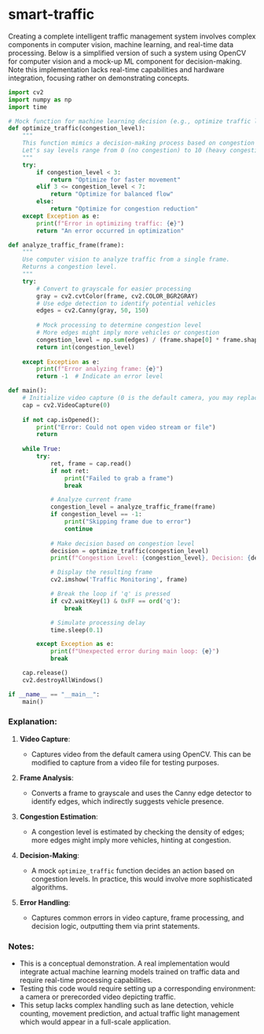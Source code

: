 # smart-traffic

Creating a complete intelligent traffic management system involves complex components in computer vision, machine learning, and real-time data processing. Below is a simplified version of such a system using OpenCV for computer vision and a mock-up ML component for decision-making. Note this implementation lacks real-time capabilities and hardware integration, focusing rather on demonstrating concepts.

```python
import cv2
import numpy as np
import time

# Mock function for machine learning decision (e.g., optimize traffic lights)
def optimize_traffic(congestion_level):
    """
    This function mimics a decision-making process based on congestion levels.
    Let's say levels range from 0 (no congestion) to 10 (heavy congestion).
    """
    try:
        if congestion_level < 3:
            return "Optimize for faster movement"
        elif 3 <= congestion_level < 7:
            return "Optimize for balanced flow"
        else:
            return "Optimize for congestion reduction"
    except Exception as e:
        print(f"Error in optimizing traffic: {e}")
        return "An error occurred in optimization"

def analyze_traffic_frame(frame):
    """
    Use computer vision to analyze traffic from a single frame.
    Returns a congestion level.
    """
    try:
        # Convert to grayscale for easier processing
        gray = cv2.cvtColor(frame, cv2.COLOR_BGR2GRAY)
        # Use edge detection to identify potential vehicles
        edges = cv2.Canny(gray, 50, 150)
        
        # Mock processing to determine congestion level
        # More edges might imply more vehicles or congestion
        congestion_level = np.sum(edges) / (frame.shape[0] * frame.shape[1] * 255) * 10
        return int(congestion_level)
    
    except Exception as e:
        print(f"Error analyzing frame: {e}")
        return -1  # Indicate an error level

def main():
    # Initialize video capture (0 is the default camera, you may replace with video file)
    cap = cv2.VideoCapture(0)
    
    if not cap.isOpened():
        print("Error: Could not open video stream or file")
        return
    
    while True:
        try:
            ret, frame = cap.read()
            if not ret:
                print("Failed to grab a frame")
                break

            # Analyze current frame
            congestion_level = analyze_traffic_frame(frame)
            if congestion_level == -1:
                print("Skipping frame due to error")
                continue
            
            # Make decision based on congestion level
            decision = optimize_traffic(congestion_level)
            print(f"Congestion Level: {congestion_level}, Decision: {decision}")

            # Display the resulting frame
            cv2.imshow('Traffic Monitoring', frame)

            # Break the loop if 'q' is pressed
            if cv2.waitKey(1) & 0xFF == ord('q'):
                break

            # Simulate processing delay
            time.sleep(0.1)

        except Exception as e:
            print(f"Unexpected error during main loop: {e}")
            break

    cap.release()
    cv2.destroyAllWindows()

if __name__ == "__main__":
    main()
```

### Explanation:

1. **Video Capture**: 
   - Captures video from the default camera using OpenCV. This can be modified to capture from a video file for testing purposes.

2. **Frame Analysis**:
   - Converts a frame to grayscale and uses the Canny edge detector to identify edges, which indirectly suggests vehicle presence.

3. **Congestion Estimation**:
   - A congestion level is estimated by checking the density of edges; more edges might imply more vehicles, hinting at congestion.

4. **Decision-Making**:
   - A mock `optimize_traffic` function decides an action based on congestion levels. In practice, this would involve more sophisticated algorithms.

5. **Error Handling**:
   - Captures common errors in video capture, frame processing, and decision logic, outputting them via print statements.

### Notes:
- This is a conceptual demonstration. A real implementation would integrate actual machine learning models trained on traffic data and require real-time processing capabilities.
- Testing this code would require setting up a corresponding environment: a camera or prerecorded video depicting traffic.
- This setup lacks complex handling such as lane detection, vehicle counting, movement prediction, and actual traffic light management which would appear in a full-scale application.